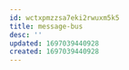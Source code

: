 ```yaml
---
id: wctxpmzzsa7eki2rwuxm5k5
title: message-bus
desc: ''
updated: 1697039440928
created: 1697039440928
---
```

